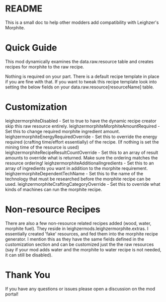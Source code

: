 # README
This is a small doc to help other modders add compatibility with Leighzer's Morphite.

# Quick Guide
This mod dynamically examines the data.raw.resource table and creates recipes for morphite to the raw recipe.

Nothing is required on your part. There is a default recipe template in place if you are fine with that. If you want to tweak this recipe template look into setting the below fields on your data.raw.resource[resourceName] table.

# Customization
leighzermorphiteDisabled - Set to true to have the dynamic recipe creator skip this raw resource entirely.
leighzermorphiteMorphiteAmountRequired - Set this to change required morphite ingredient amount.
leighzermorphiteEnergyRequiredOverride - Set this to override the energy required (crafting time/effort essentially) of the recipe. (If nothing is set the mining time of the resource is used)
leighzermorphiteRecipeResultCountOverride - Set this to an array of result amounts to override what is returned. Make sure the ordering matches the resource ordering!
leighzermorphiteAdditionalIngredients - Set this to an array of ingredients you want in addition to the morphite requirement.
leighzermorphiteDependentTechName - Set this to the name of the technology that must be researched before the morphite recipe can be used.
leighzermorphiteCraftingCategoryOverride - Set this to override what kinds of machines can run the morphite recipe.

# Non-resource Recipes
There are also a few non-resource related recipes added (wood, water, morphite fuel). They reside in leighzermods.leighzermorphite.extras. I essentially created 'fake' resources, and fed them into the morphite recipe generator. I mention this as they have the same fields defined in the customization section and can be customized just the the raw resources (say if your mod adds water and the morphite to water recipe is not needed, it can still be disabled).

# Thank You
If you have any questions or issues please open a discussion on the mod portal!
